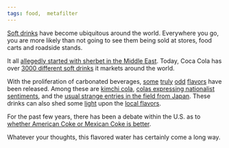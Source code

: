 ```yaml
---
tags: food,  metafilter
---
```


[Soft drinks](http://en.wikipedia.org/wiki/Soft_drink) have become ubiquitous around the world. Everywhere you go, you are more likely than not going to see them being sold at stores, food carts and roadside stands.

It all [allegedly started with sherbet in the Middle East](http://www.saudiaramcoworld.com/issue/200505/the.world.s.first.soft.drink.htm). Today, Coca Cola has over [3000 different soft drinks](http://www.thecoca-colacompany.com/brands/brandlist.html) it markets around the world.  

With the proliferation of carbonated beverages, [some](http://www.noodlepie.com/blog/softdrink/index.html) [truly](http://nowthatsnifty.blogspot.com/2009/05/popular-and-gross-soft-drinks-from.html) [odd](http://nowthatsnifty.blogspot.com/2009/06/popular-and-unique-soft-drinks-from.html) [flavors](http://www.cracked.com/article_17174_yogurt-pepsi-14-horrifying-soft-drinks-around-world.html) have been released. Among these are [kimchi cola](http://kimchimamas.typepad.com/kimchi_mamas/2007/06/kimchi_juice_an.html), [colas expressing nationalist sentiments](http://globalgluttononline.blogspot.com/2009/11/wha-cola-pakola.html), and the [usual strange entries in the field from Japan](http://inventorspot.com/articles/ten_bizarre_japanese_soft_drinks_5225?single=1). These drinks can also shed some [light](http://trifter.com/practical-travel/world-cuisine/fun-varieties-of-soda-pop-from-around-the-world/) upon the [local flavors](http://learnsomethingnewtoday.us/2008/05/19/popular-softdrinks-from-around-the-world/).  

For the past few years, there has been a debate within the U.S. as to [whether American Coke or Mexican Coke is better](http://www.nytimes.com/2009/10/11/magazine/11fob-consumed-t.html).  

Whatever your thoughts, this flavored water has certainly come a long way.